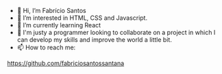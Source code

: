 - 👋 Hi, I’m Fabrício Santos
- 👀 I’m interested in HTML, CSS and Javascript.
- 🌱 I’m currently learning React
- 💞️ I'm justy a programmer looking to collaborate on a project in which I can develop my skills and improve the world a little bit.
- 📫 How to reach me: 

https://github.com/fabriciosantossantana
